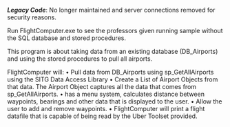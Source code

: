 ***Legacy Code***: No longer maintained and server connections removed for security reasons.

Run FlightComputer.exe to see the professors given running sample without the SQL database and stored procedures.

This program is about taking data from an existing database (DB_Airports) and using the stored procedures to pull all airports. 

FlightComputer will:
•	Pull data from DB_Airports using sp_GetAllAirports using the SITG Data Access Library
•	Create a List of Airport Objects from that data. The Airport Object captures all the data that comes from sp_GetAllAirports.
•	has a menu system, calculates distance between waypoints, bearings and other data that is displayed to the user.
•	Allow the user to add and remove waypoints.
•	FlightComputer will print a flight datafile that is capable of being read by the Uber Toolset provided. 
